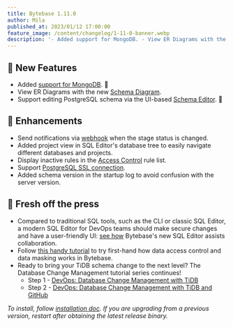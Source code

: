 ```yaml
---
title: Bytebase 1.11.0
author: Mila
published_at: 2023/01/12 17:00:00
feature_image: /content/changelog/1-11-0-banner.webp
description: '- Added support for MongoDB. - View ER Diagrams with the new Schema Diagram. - Edit PostgreSQL schema via the UI-based Schema Editor.'
---
```


## 🚀 New Features

- Added [support for MongoDB](/docs/introduction/supported-databases). 🍃
- View ER Diagrams with the new [Schema Diagram](/docs/change-database/schema-diagram).
- Support editing PostgreSQL schema via the UI-based [Schema Editor](/docs/change-database/schema-editor). 🐘

## 🎄 Enhancements

- Send notifications via [webhook](/docs/change-database/webhook) when the stage status is changed.
- Added project view in SQL Editor's database tree to easily navigate different databases and projects.
- Display inactive rules in the [Access Control](/docs/security/data-access-control) rule list.
- Support [PostgreSQL SSL connection](/docs/get-started/step-by-step/add-an-instance#add-an-instance).
- Added schema version in the startup log to avoid confusion with the server version.

## 📰 Fresh off the press

- Compared to traditional SQL tools, such as the CLI or classic SQL Editor, a modern SQL Editor for DevOps teams should make secure changes and have a user-friendly UI: [see how](/blog/the-sql-editor-for-developers-and-dbas) Bytebase's new SQL Editor assists collaboration.
- Follow [this handy tutorial](/docs/tutorials/how-to-manage-data-access-for-developers) to try first-hand how data access control and data masking works in Bytebase.
- Ready to bring your TiDB schema change to the next level? The Database Change Management tutorial series continues!
  - Step 1 - [DevOps: Database Change Management with TiDB](/docs/tutorials/database-change-management-with-tidb)
  - Step 2 - [DevOps: Database Change Management with TiDB and GitHub](/docs/tutorials/database-change-management-with-tidb-and-github)

_To install, follow [installation doc](/docs/get-started/install/overview). If you are upgrading from a previous version, restart after obtaining the latest release binary._
